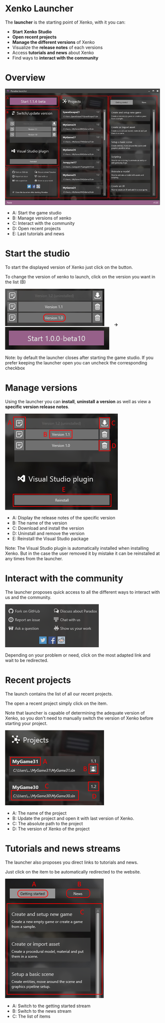 # Xenko Launcher

The **launcher** is the starting point of Xenko, with it you can:

- **Start Xenko Studio**
- **Open recent projects**
- **Manage the different versions** of Xenko
- Visualize the **release notes** of each versions
- Access **tutorials and news** about Xenko
- Find ways to **interact with the community**

# Overview

![images/xenko-launcher-1.png](images/xenko-launcher-1.png) 

- A: Start the game studio
- B: Manage versions of xenko
- C: Interact with the community
- D: Open recent projects
- E: Last tutorials and news

# 

# Start the studio

To start the displayed version of Xenko just click on the button.

To change the version of xenko to launch, click on the version you want in the list (B)

![images/xenko-launcher-2.png](images/xenko-launcher-2.png)        **→**       ![images/xenko-launcher-3.png](images/xenko-launcher-3.png) 

Note: by default the launcher closes after starting the game studio. If you prefer keeping the launcher open you can uncheck the corresponding checkbox 

# 

# Manage versions

Using the launcher you can **install**, **uninstall** **a version** as well as view a **specific version release notes**.

![images/xenko-launcher-4.png](images/xenko-launcher-4.png) 

- A: Display the release notes of the specific version
- B: The name of the version
- C: Download and install the version
- D: Uninstall and remove the version
- E: Reinstall the Visual Studio package

Note: The Visual Studio plugin is automatically installed when installing Xenko. But in the case the user removed it by mistake it can be reinstalled at any times from the launcher.

# 

# Interact with the community

The launcher proposes quick access to all the different ways to interact with us and the community.

![images/xenko-launcher-5.png](images/xenko-launcher-5.png) 

Depending on your problem or need, click on the most adapted link and wait to be redirected.

# 

# Recent projects

The launch contains the list of all our recent projects.

The open a recent project simply click on the item.

Note that launcher is capable of determining the adequate version of Xenko, so you don't need to manually switch the version of Xenko before starting your project.

![images/xenko-launcher-6.png](images/xenko-launcher-6.png) 

- A: The name of the project
- B: Update the project and open it with last version of Xenko.
- C: The absolute path to the project
- D: The version of Xenko of the project

# 

# Tutorials and news streams

The launcher also proposes you direct links to tutorials and news. 

Just click on the item to be automatically redirected to the website.

![images/xenko-launcher-7.png](images/xenko-launcher-7.png) 

- A: Switch to the getting started stream
- B: Switch to the news stream
- C: The list of items

 

